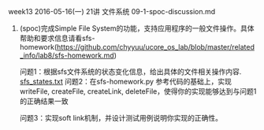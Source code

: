week13 2016-05-16(一)
21讲 文件系统
09-1-spoc-discussion.md

1. (spoc)完成Simple File System的功能，支持应用程序的一般文件操作。具体帮助和要求信息请看sfs-homework(https://github.com/chyyuu/ucore_os_lab/blob/master/related_info/lab8/sfs-homework.md)

	问题1：根据sfs文件系统的状态变化信息，给出具体的文件相关操作内容.
	[sfs_states.txt]()
	问题2：在sfs-homework.py 参考代码的基础上，实现 writeFile, createFile, createLink, deleteFile，使得你的实现能够达到与问题1的正确结果一致

	问题3：实现soft link机制，并设计测试用例说明你实现的正确性。

